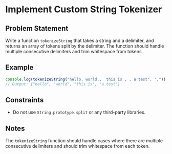 # Implement Custom String Tokenizer

## Problem Statement
Write a function `tokenizeString` that takes a string and a delimiter, and returns an array of tokens split by the delimiter. The function should handle multiple consecutive delimiters and trim whitespace from tokens.

## Example
```javascript
console.log(tokenizeString("hello, world,,  this is , , a test", ","));
// Output: ["hello", "world", "this is", "a test"]
```

## Constraints
  - Do not use `String.prototype.split` or any third-party libraries.

## Notes
The `tokenizeString` function should handle cases where there are multiple consecutive delimiters and should trim whitespace from each token.